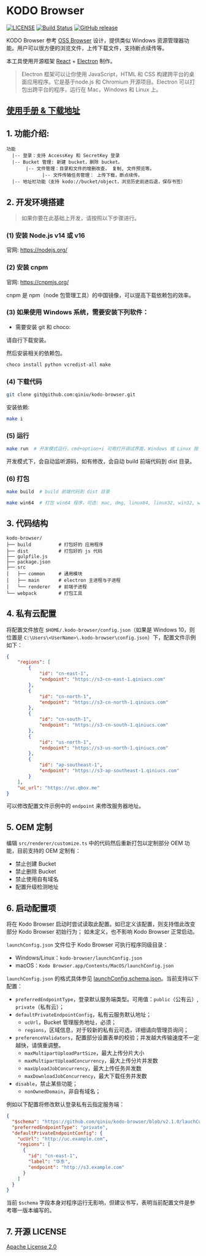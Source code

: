 # KODO Browser

[![LICENSE](https://img.shields.io/github/license/qiniu/kodo-browser.svg)](https://github.com/qiniu/kodo-browser/blob/master/LICENSE)
[![Build Status](https://travis-ci.org/qiniu/kodo-browser.svg?branch=master)](https://travis-ci.org/qiniu/kodo-browser)
[![GitHub release](https://img.shields.io/github/v/tag/qiniu/kodo-browser.svg?label=release)](https://github.com/qiniu/kodo-browser/releases)

KODO Browser 参考 [OSS Browser](https://github.com/aliyun/oss-browser.git) 设计，提供类似 Windows 资源管理器功能。用户可以很方便的浏览文件，上传下载文件，支持断点续传等。

本工具使用开源框架 [React](https://reactjs.org/) + [Electron](https://www.electronjs.org/) 制作。

> Electron 框架可以让你使用 JavaScript，HTML 和 CSS 构建跨平台的桌面应用程序。它是基于node.js 和 Chromium 开源项目。Electron 可以打包出跨平台的程序，运行在 Mac，Windows 和 Linux 上。

## [使用手册 & 下载地址](https://developer.qiniu.com/kodo/tools/5972/kodo-browser)

## 1. 功能介绍:

```
功能
  |-- 登录：支持 AccessKey 和 SecretKey 登录
  |-- Bucket 管理: 新建 bucket，删除 bucket。
       |-- 文件管理：目录和文件的增删改查， 复制, 文件预览等。
             |-- 文件传输任务管理： 上传下载，断点续传。
  |-- 地址栏功能（支持 kodo://bucket/object，浏览历史前进后退，保存书签）
```


## 2. 开发环境搭建

> 如果你要在此基础上开发，请按照以下步骤进行。

### (1) 安装 Node.js v14 或 v16

官网: https://nodejs.org/

### (2) 安装 cnpm

官网: https://cnpmjs.org/

cnpm 是 npm（node 包管理工具）的中国镜像，可以提高下载依赖包的效率。

### (3) 如果使用 Windows 系统，需要安装下列软件：

* 需要安装 git 和 choco:

请自行下载安装。

然后安装相关的依赖包。

```bash
choco install python vcredist-all make
```

### (4) 下载代码

```bash
git clone git@github.com:qiniu/kodo-browser.git
```

安装依赖:

```bash
make i
```

### (5) 运行

```bash
make run  # 开发模式运行，cmd+option+i 可用打开调试界面，Windows 或 Linux 按 F12
```

开发模式下，会自动监听源码，如有修改，会自动 build 前端代码到 dist 目录。


### (6) 打包

```bash
make build  # build 前端代码到 dist 目录
```

```bash
make win64  # 打包 win64 程序，可选: mac, dmg, linux64, linux32, win32, win64, all.
```


## 3. 代码结构

```
kodo-browser/
├── build          # 打包好的 应用程序
├── dist           # 打包好的 js 代码
├── gulpfile.js
├── package.json
├── src
│   ├── common     # 通用模块
│   ├── main       # electron 主进程与子进程
│   └── renderer   # 前端子进程
└── webpack        # 打包工具
```

## 4. 私有云配置

将配置文件放在 `$HOME/.kodo-browser/config.json`（如果是 Windows 10，则位置是 `C:\Users\<UserName>\.kodo-browser\config.json`）下，配置文件示例如下：

```json
{
    "regions": [
        {
            "id": "cn-east-1",
            "endpoint": "https://s3-cn-east-1.qiniucs.com"
        },
        {
            "id": "cn-north-1",
            "endpoint": "https://s3-cn-north-1.qiniucs.com"
        },
        {
            "id": "cn-south-1",
            "endpoint": "https://s3-cn-south-1.qiniucs.com"
        },
        {
            "id": "us-north-1",
            "endpoint": "https://s3-us-north-1.qiniucs.com"
        },
        {
            "id": "ap-southeast-1",
            "endpoint": "https://s3-ap-southeast-1.qiniucs.com"
        }
    ],
    "uc_url": "https://uc.qbox.me"
}
```

可以修改配置文件示例中的 `endpoint` 来修改服务器地址。

## 5. OEM 定制

编辑 `src/renderer/customize.ts` 中的代码然后重新打包以定制部分 OEM 功能，目前支持的 OEM 定制有：

* 禁止创建 Bucket
* 禁止删除 Bucket
* 禁止使用自有域名
* 配置升级检测地址

## 6. 启动配置项

将在 Kodo Browser 启动时尝试读取此配置。如已定义该配置，则支持借此改变部分 Kodo Browser 初始行为； 如未定义，也不影响 Kodo Browser 正常启动。

`launchConfig.json` 文件位于 Kodo Browser 可执行程序同级目录：

* Windows/Linux：`kodo-browser/launchConfig.json`
* macOS：`Kodo Browser.app/Contents/MacOS/launchConfig.json`

`launchConfig.json` 的格式具体参见 [launchConfig.schema.json](launchConfig.schema.json)。当前支持以下配置：

* `preferredEndpointType`，登录默认服务端类型。可用值：`public`（公有云）, `private`（私有云）；
* `defaultPrivateEndpointConfig`，私有云服务默认地址；
    * `ucUrl`，Bucket 管理服务地址，必须；
    * `regions`，区域信息，对于较新的私有云可选，详细请向管理员询问；
* `preferenceValidators`，配置部分设置表单的校验；并发越大传输速度不一定越快，请慎重调整。
    * `maxMultipartUploadPartSize`，最大上传分片大小
    * `maxMultipartUploadConcurrency`，最大上传分片并发数
    * `maxUploadJobConcurrency`，最大上传任务并发数
    * `maxDownloadJobConcurrency`，最大下载任务并发数
* `disable`，禁止某些功能；
    * `nonOwnedDomain`，非自有域名；

例如以下配置将修改默认登录私有云指定服务端：

```json
{
  "$schema": "https://github.com/qiniu/kodo-browser/blob/v2.1.0/lauchConfig.schema.json",
  "preferredEndpointType": "private",
  "defaultPrivateEndpointConfig": {
    "ucUrl": "http://uc.example.com",
    "regions": [
      {
        "id": "cn-east-1",
        "label": "华东",
        "endpoint": "http://s3.example.com"
      }
    ]
  }
}
```

当前 `$schema` 字段本身对程序运行无影响，但建议书写，表明当前配置文件是参考哪一版本编写的。

## 7. 开源 LICENSE

[Apache License 2.0](LICENSE)
